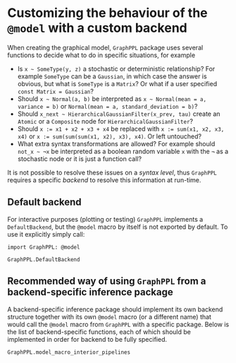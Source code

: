 # Customizing the behaviour of the `@model` with a custom backend

When creating the graphical model, `GraphPPL` package uses several functions to decide what to do in specific situations, for example

- Is `x ~ SomeType(y, z)` a stochastic or deterministic relationship? For example `SomeType` can be a `Gaussian`, in which case the answer
is obvious, but what is `SomeType` is a `Matrix`? Or what if a user specified `const Matrix = Gaussian`?
- Should `x ~ Normal(a, b)` be interpreted as `x ~ Normal(mean = a, variance = b)` or `Normal(mean = a, standard_deviation = b)`?
- Should `x_next ~ HierarchicalGaussianFilter(x_prev, tau)` create an `Atomic` or a `Composite` node for `HierarchicalGaussianFilter`? 
- Should `x := x1 + x2 + x3 + x4` be replaced with `x := sum(x1, x2, x3, x4)` or `x := sum(sum(sum(x1, x2), x3), x4)`. Or left untouched?
- What extra syntax transformations are allowed? For example should `not_x ~ ¬x` be interpreted as a boolean random variable `x` with the `¬` as a stochastic node
or it is just a function call?

It is not possible to resolve these issues on a _syntax level_, thus `GraphPPL` requires a specific _backend_ to resolve this information at run-time. 

## Default backend

For interactive purposes (plotting or testing) `GraphPPL` implements a `DefaultBackend`, but the `@model` macro by itself is not exported by default. To use it explicitly simply call:

```@example import-model-macro
import GraphPPL: @model
```

```@docs
GraphPPL.DefaultBackend
```

## Recommended way of using `GraphPPL` from a backend-specific inference package

A backend-specific inference package should implement its own backend structure together with its own `@model` macro (or a different name)
that would call the `@model` macro from `GraphPPL` with a specific package. Below is the list of backend-specific functions, each of which should be implemented 
in order for backend to be fully specified. 

```@docs
GraphPPL.model_macro_interior_pipelines
```